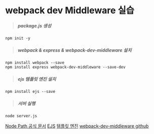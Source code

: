 # webpack dev Middleware 실습
>##### package.js 생성
```
npm init -y
```
>##### webpack & express & webpack-dev-middleware 설치
```
npm install webpack --save
npm install express webpack-dev-middleware --save-dev
```
>##### ejs 템플릿 엔진 설치
```
npm install ejs --save
```
>##### 서버 실행
```
node server.js
```
[Node Path 공식 문서](https://nodejs.org/api/path.html)
[EJS](https://ejs.co/)
[템플릿 엔진](https://en.wikipedia.org/wiki/Web_template_system)
[webpack-dev-middleware github](https://github.com/webpack/webpack-dev-middleware)